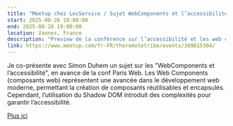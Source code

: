 ```yaml
---
title: "Meetup chez LocService / Sujet WebComponents et l’accessibilité"
start: 2025-08-26 18:00:00
end: 2025-08-26 19:00:00
location: Vannes, France
description: "Preview de la conférence sur l’accessibilité et les web components qui sera donnée a Paris-Web."
link: https://www.meetup.com/fr-FR/theremotetribe/events/309015304/
---
```


Je co-présente avec Simon Duhem un sujet sur les "WebComponents et l’accessibilité", en avance de la conf  Paris Web.
Les Web Components (composants web) représentent une avancée dans le développement web moderne, permettant la création de composants réutilisables et encapsulés. Cependant, l’utilisation du Shadow DOM introduit des complexités pour garantir l’accessibilité.

[Plus ici](/events/paris-web-2025.html)
